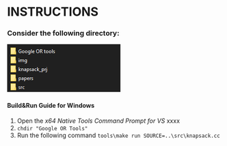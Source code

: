 # INSTRUCTIONS #
### Consider the following directory:
![Directory listing](img/directoryimg.png?raw=true "ls")

#### Build&Run Guide for Windows
1. Open the *x64 Native Tools Command Prompt for VS* xxxx
2. ```chdir "Google OR Tools"``` 
3. Run the following command ```tools\make run SOURCE=..\src\knapsack.cc```
